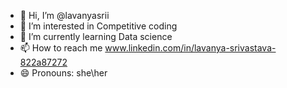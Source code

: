 - 👋 Hi, I’m @lavanyasrii
- 👀 I’m interested in Competitive coding
- 🌱 I’m currently learning Data science
- 📫 How to reach me www.linkedin.com/in/lavanya-srivastava-822a87272
- 😄 Pronouns: she\her

<!---
lavanyasrii/lavanyasrii is a ✨ special ✨ repository because its `README.md` (this file) appears on your GitHub profile.
You can click the Preview link to take a look at your changes.
--->
